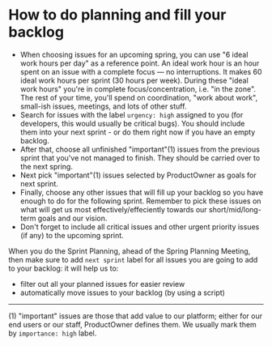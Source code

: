 # How to do planning and fill your backlog

- When choosing issues for an upcoming spring, you can use "6 ideal work hours per day" as a reference point. An ideal work hour is an hour spent on an issue with a complete focus — no interruptions. It makes 60 ideal work hours per sprint (30 hours per week). During these "ideal work hours" you're in complete focus/concentration, i.e. "in the zone". The rest of your time, you'll spend on coordination, "work about work", small-ish issues, meetings, and lots of other stuff.
- Search for issues with the label `urgency: high` assigned to you (for developers, this would usually be critical bugs). You should include them into your next sprint - or do them right now if you have an empty backlog.
- After that, choose all unfinished "important"(1) issues from the previous sprint that you've not managed to finish. They should be carried over to the next spring.
- Next pick "important"(1) issues selected by ProductOwner as goals for next sprint.
- Finally, choose any other issues that will fill up your backlog so you have enough to do for the following sprint. Remember to pick these issues on what will get us most effectively/effeciently towards our short/mid/long-term goals and our vision.
- Don't forget to include all critical issues and other urgent priority issues (if any) to the upcoming sprint.

When you do the Sprint Planning, ahead of the Spring Planning Meeting, then make sure to add `next sprint` label for all issues you are going to add to your backlog: it will help us to:

- filter out all your planned issues for easier review
- automatically move issues to your backlog (by using a script)

---

(1) "important" issues are those that add value to our platform; either for our end users or our staff, ProductOwner defines them. We usually mark them by `importance: high` label.
